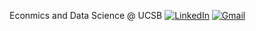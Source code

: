 Econmics and Data Science @ UCSB
[![LinkedIn](https://img.shields.io/badge/LinkedIn-0077B5?style=for-the-badge&logo=linkedin&logoColor=white)](https://www.linkedin.com/in/alex-morifusa/)  [![Gmail](https://img.shields.io/badge/Gmail-D14836?style=for-the-badge&logo=gmail&logoColor=white)](mailto:amorifusa@gmail.com)

